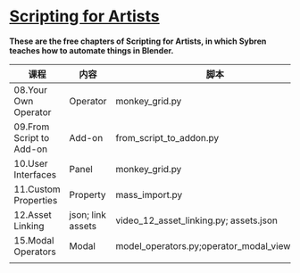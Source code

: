 # [Scripting for Artists](https://www.youtube.com/playlist?list=PLa1F2ddGya_8acrgoQr1fTeIuQtkSd6BW)

**These are the free chapters of Scripting for Artists, in which Sybren teaches how to automate things in Blender.**

| 课程                     | 内容              | 脚本                                   |
| ------------------------ | ----------------- | -------------------------------------- |
| 08.Your Own Operator     | Operator          | monkey_grid.py                         |
| 09.From Script to Add-on | Add-on            | from_script_to_addon.py                |
| 10.User Interfaces       | Panel             | monkey_grid.py                         |
| 11.Custom Properties     | Property          | mass_import.py                         |
| 12.Asset Linking         | json; link assets | video_12_asset_linking.py; assets.json |
| 15.Modal Operators       | Modal             | model_operators.py;operator_modal_view3d.py     |
|                          |                   |                                        |
